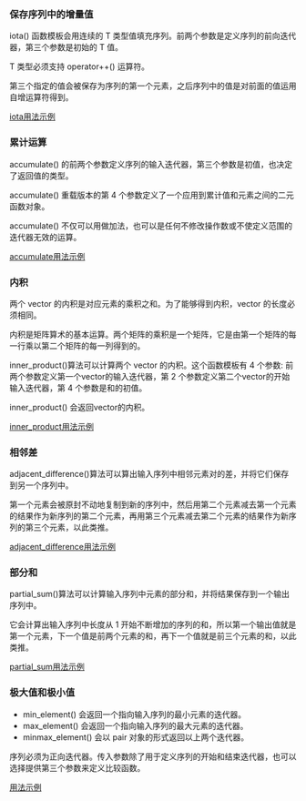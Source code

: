 
### 保存序列中的增量值

iota() 函数模板会用连续的 T 类型值填充序列。前两个参数是定义序列的前向迭代器，第三个参数是初始的 T 值。

T 类型必须支持 operator++() 运算符。

第三个指定的值会被保存为序列的第一个元素，之后序列中的值是对前面的值运用自增运算符得到。

[iota用法示例](02_numeric/01_iota.cpp)


### 累计运算

accumulate() 的前两个参数定义序列的输入迭代器，第三个参数是初值，也决定了返回值的类型。

accumulate() 重载版本的第 4 个参数定义了一个应用到累计值和元素之间的二元函数对象。

accumulate() 不仅可以用做加法，也可以是任何不修改操作数或不使定义范围的迭代器无效的运算。

[accumulate用法示例](02_numeric/02_accumulate.cpp)


### 内积

两个 vector 的内积是对应元素的乘积之和。为了能够得到内积，vector 的长度必须相同。

内积是矩阵算术的基本运算。两个矩阵的乘积是一个矩阵，它是由第一个矩阵的每一行乘以第二个矩阵的每一列得到的。

inner_product()算法可以计算两个 vector 的内积。这个函数模板有 4 个参数: 前两个参数定义第一个vector的输入迭代器，第 2 个参数定义第二个vector的开始输入迭代器，第 4 个参数是和的初值。

inner_product() 会返回vector的内积。

[inner_product用法示例](02_numeric/03_inner_product.cpp)


### 相邻差

adjacent_difference()算法可以算出输入序列中相邻元素对的差，并将它们保存到另一个序列中。

第一个元素会被原封不动地复制到新的序列中，然后用第二个元素减去第一个元素的结果作为新序列的第二个元素，再用第三个元素减去第二个元素的结果作为新序列的第三个元素，以此类推。

[adjacent_difference用法示例](02_numeric/04_adjacent_difference.cpp)


### 部分和

partial_sum()算法可以计算输入序列中元素的部分和，并将结果保存到一个输出序列中。

它会计算出输入序列中长度从 1 开始不断增加的序列的和，所以第一个输出值就是第一个元素，下一个值是前两个元素的和，再下一个值就是前三个元素的和，以此类推。

[partial_sum用法示例](02_numeric/05_partial_sum.cpp)


### 极大值和极小值

- min_element() 会返回一个指向输入序列的最小元素的迭代器。
- max_element() 会返回一个指向输入序列的最大元素的迭代器。
- minmax_element() 会以 pair 对象的形式返回以上两个迭代器。

序列必须为正向迭代器。传入参数除了用于定义序列的开始和结束迭代器，也可以选择提供第三个参数来定义比较函数。

[用法示例](02_numeric/06_minmax_element.cpp)

